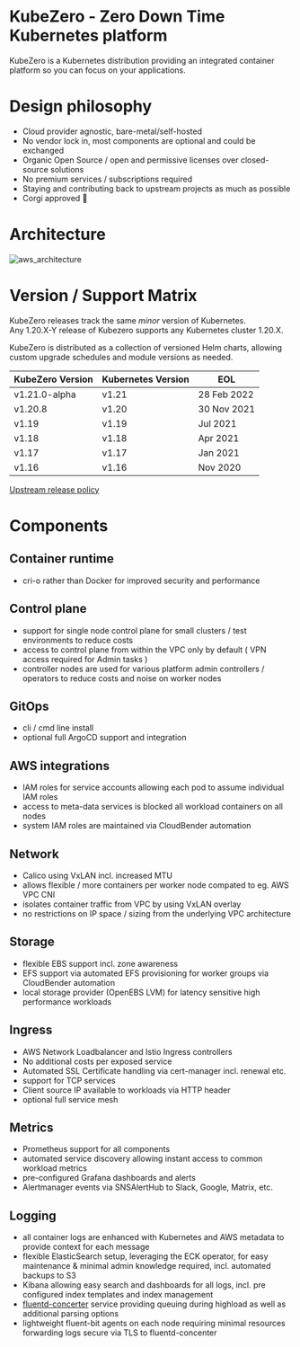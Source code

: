 KubeZero - Zero Down Time Kubernetes platform
========================
KubeZero is a Kubernetes distribution providing an integrated container platform so you can focus on your applications.

# Design philosophy

- Cloud provider agnostic, bare-metal/self-hosted
- No vendor lock in, most components are optional and could be exchanged
- Organic Open Source / open and permissive licenses over closed-source solutions
- No premium services / subscriptions required
- Staying and contributing back to upstream projects as much as possible
- Corgi approved :dog:


# Architecture
![aws_architecture](docs/aws_architecture.png)


# Version / Support Matrix
KubeZero releases track the same *minor* version of Kubernetes.  
Any 1.20.X-Y release of Kubezero supports any Kubernetes cluster 1.20.X.

KubeZero is distributed as a collection of versioned Helm charts, allowing custom upgrade schedules and module versions as needed.

| KubeZero Version | Kubernetes Version  | EOL         |
|------------------|---------------------|-------------|
| v1.21.0-alpha    | v1.21               | 28 Feb 2022 |
| v1.20.8          | v1.20               | 30 Nov 2021 |
| v1.19            | v1.19               | Jul 2021    |
| v1.18            | v1.18               | Apr 2021    |
| v1.17            | v1.17               | Jan 2021    |
| v1.16            | v1.16               | Nov 2020    |

[Upstream release policy](https://kubernetes.io/releases/)

# Components

## Container runtime
- cri-o rather than Docker for improved security and performance

## Control plane
- support for single node control plane for small clusters / test environments to reduce costs
- access to control plane from within the VPC only by default ( VPN access required for Admin tasks )
- controller nodes are used for various platform admin controllers / operators to reduce costs and noise on worker nodes

## GitOps
- cli / cmd line install
- optional full ArgoCD support and integration

## AWS integrations
- IAM roles for service accounts allowing each pod to assume individual IAM roles
- access to meta-data services is blocked all workload containers on all nodes
- system IAM roles are maintained via CloudBender automation

## Network
- Calico using VxLAN incl. increased MTU
- allows flexible / more containers per worker node compated to eg. AWS VPC CNI
- isolates container traffic from VPC by using VxLAN overlay
- no restrictions on IP space / sizing from the underlying VPC architecture

## Storage
- flexible EBS support incl. zone awareness
- EFS support via automated EFS provisioning for worker groups via CloudBender automation
- local storage provider (OpenEBS LVM) for latency sensitive high performance workloads

## Ingress
- AWS Network Loadbalancer and Istio Ingress controllers
- No additional costs per exposed service
- Automated SSL Certificate handling via cert-manager incl. renewal etc.
- support for TCP services
- Client source IP available to workloads via HTTP header
- optional full service mesh

## Metrics
- Prometheus support for all components
- automated service discovery allowing instant access to common workload metrics
- pre-configured Grafana dashboards and alerts
- Alertmanager events via SNSAlertHub to Slack, Google, Matrix, etc.

## Logging
- all container logs are enhanced with Kubernetes and AWS metadata to provide context for each message
- flexible ElasticSearch setup, leveraging the ECK operator, for easy maintenance & minimal admin knowledge required, incl. automated backups to S3
- Kibana allowing easy search and dashboards for all logs, incl. pre configured index templates and index management
- [fluentd-concerter](https://git.zero-downtime.net/ZeroDownTime/container-park/src/branch/master/fluentd-concenter) service providing queuing during highload as well as additional parsing options
- lightweight fluent-bit agents on each node requiring minimal resources forwarding logs secure via TLS to fluentd-concenter
